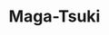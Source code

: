 --- 
title: "Maga-Tsuki"
publishdate: "2019-6-27T16:48:46+02:00"
src: "https://365manga.net/manga/maga-tsuki"
image: "https://data.365manga.net/images/thumbnails/15919-maga-tsuki.jpg"
description: "One day, Yasuke was working up the courage to confess his feelings for his childhood friend Akari. It was the perfect opportunity, since the two of them were going to eat dinner alone together at his family's shrine. Before dinner, he rushes through the daily shrine rituals and accidentally breaks a sacred mirror. A goddess, who looks like a cute girl, curses him for it, and now he will die…"
---